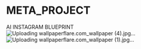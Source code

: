 # META_PROJECT
AI
INSTAGRAM BLUEPRINT
![Uploading wallpaperflare.com_wallpaper (4).jpg…]()
![Uploading wallpaperflare.com_wallpaper (1).jpg…]()
